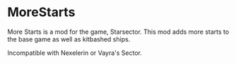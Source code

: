 # MoreStarts
More Starts is a mod for the game, Starsector. This mod adds more starts to the base game as well as kitbashed ships. 

Incompatible with Nexelerin or Vayra's Sector.
